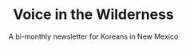 ---
title: "Voice in the Wilderness"
subtitle: "A bi-monthly newsletter for Koreans in New Mexico"
englishonly: "Sorry, this newsletter is only available in Korean"
type: section
layout: voiceofnm_library
---